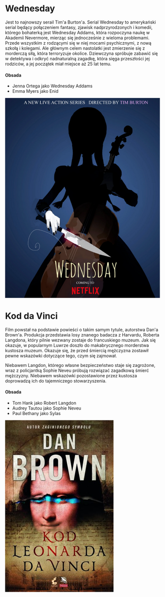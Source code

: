 # Wednesday
Jest to najnowszy serail Tim'a Burton'a.
Serial Wednesday to amerykański serial będący połączeniem fantasy, zjawisk nadprzyrodzonych i komedii, którego bohaterką jest Wednesday Addams, która rozpoczyna naukę w Akademii Nevermore, mierząc się jednocześnie z wieloma problemami. Przede wszystkim z rodzącymi się w niej mocami psychicznymi, z nową szkołą i kolegami. 
Ale głównym celem nastolatki jest zmierzenie się z morderczą siłą, która terroryzuje okolice. Dziewczyna spróbuje zabawić się w detektywa i odkryć nadnaturalną zagadkę, która sięga przeszłości jej rodziców, a jej początek miał miejsce aż 25 lat temu. 
#### Obsada
- Jenna Ortega jako Wednesday Addams
- Emma Myers jako Enid

![](wednesday.png)
# Kod da Vinci
Film powstał na podstawie powieści o takim samym tytule, autorstwa Dan'a Brown'a.
Produkcja przedstawia losy znanego badacza z Harvardu, Roberta Langdona, który pilnie wezwany zostaje do francuskiego muzeum. Jak się okazuje, w popularnym Luwrze doszło do makabrycznego morderstwa kustosza muzeum. Okazuje się, że przed śmiercią mężczyzna zostawił pewne wskazówki dotyczące tego, czym się zajmował. 

Niebawem Langdon, którego własne bezpieczeństwo staje się zagrożone, wraz z policjantką Sophie Neveu próbują rozwiązać zagadkową śmierć mężczyzny. Niebawem wskazówki pozostawione przez kustosza doprowadzą ich do tajemniczego stowarzyszenia. 
#### Obsada
- Tom Hank jako Robert Langdon
- Audrey Tautou jako Sophie Neveu
- Paul Bethany jako Sylas

![](koddavinci.jpg)
